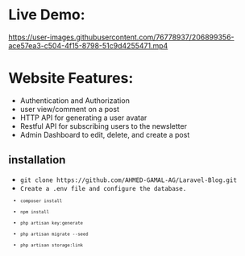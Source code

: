 # Live Demo:
https://user-images.githubusercontent.com/76778937/206899356-ace57ea3-c504-4f15-8798-51c9d4255471.mp4


# Website Features:
- Authentication and Authorization
- user view/comment on a post
- HTTP API for generating a user avatar 
- Restful API for subscribing users to the newsletter
- Admin Dashboard to edit, delete, and create a post



## installation 

<ul>
<li><code>git clone https://github.com/AHMED-GAMAL-AG/Laravel-Blog.git</code></li>
<li><code>Create a .env file and configure the database. <code></li>
<li><code>composer install</code></li>
<li><code>npm install</code></li>
<li><code>php artisan key:generate</code></li>
<li><code>php artisan migrate --seed</code></li>
<li><code>php artisan storage:link</code></li>
</ul>

